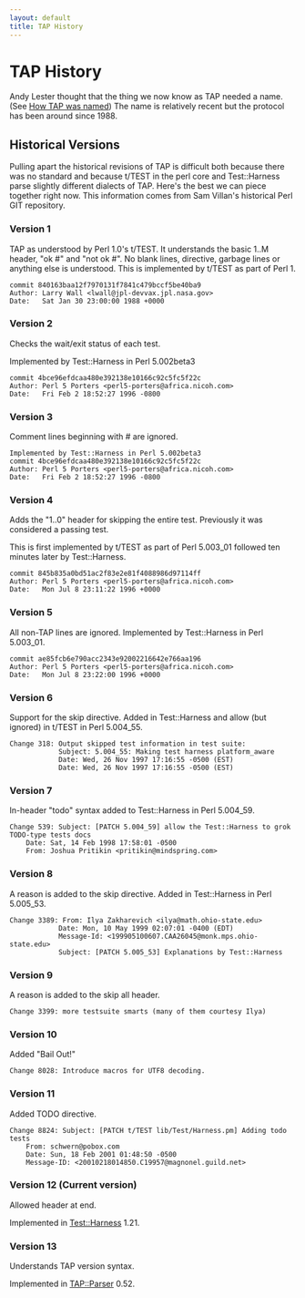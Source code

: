 ```yaml
---
layout: default
title: TAP History
---
```


# TAP History
Andy Lester thought that the thing we now know as TAP needed a name. (See [How TAP was named](/How_TAP_was_named.html)) The name is relatively recent but the protocol has been around since 1988.

## Historical Versions

Pulling apart the historical revisions of TAP is difficult both because there was no standard and because t/TEST in the perl core and Test::Harness parse slightly different dialects of TAP. Here's the best we can piece together right now. This information comes from Sam Villan's historical Perl GIT repository.

### Version 1

TAP as understood by Perl 1.0's t/TEST. It understands the basic 1..M header, "ok #" and "not ok #". No blank lines, directive, garbage lines or anything else is understood.
This is implemented by t/TEST as part of Perl 1.

```
commit 840163baa12f7970131f7841c479bccf5be40ba9
Author: Larry Wall <lwall@jpl-devvax.jpl.nasa.gov>
Date:   Sat Jan 30 23:00:00 1988 +0000
```

### Version 2

Checks the wait/exit status of each test.

Implemented by Test::Harness in Perl 5.002beta3

```
commit 4bce96efdcaa480e392138e10166c92c5fc5f22c
Author: Perl 5 Porters <perl5-porters@africa.nicoh.com>
Date:   Fri Feb 2 18:52:27 1996 -0800
```

### Version 3

Comment lines beginning with # are ignored.

```
Implemented by Test::Harness in Perl 5.002beta3
commit 4bce96efdcaa480e392138e10166c92c5fc5f22c
Author: Perl 5 Porters <perl5-porters@africa.nicoh.com>
Date:   Fri Feb 2 18:52:27 1996 -0800
```

### Version 4
Adds the "1..0" header for skipping the entire test. Previously it was considered a passing test.

This is first implemented by t/TEST as part of Perl 5.003_01 followed ten minutes later by Test::Harness.

```
commit 845b835a0bd51ac2f83e2e81f4088986d97114ff
Author: Perl 5 Porters <perl5-porters@africa.nicoh.com>
Date:   Mon Jul 8 23:11:22 1996 +0000
```

### Version 5
All non-TAP lines are ignored.
Implemented by Test::Harness in Perl 5.003_01.

```
commit ae85fcb6e790acc2343e92002216642e766aa196
Author: Perl 5 Porters <perl5-porters@africa.nicoh.com>
Date:   Mon Jul 8 23:22:00 1996 +0000
```

### Version 6
Support for the skip directive.
Added in Test::Harness and allow (but ignored) in t/TEST in Perl 5.004_55.

```
Change 318: Output skipped test information in test suite:
            Subject: 5.004_55: Making test harness platform_aware
            Date: Wed, 26 Nov 1997 17:16:55 -0500 (EST)
            Date: Wed, 26 Nov 1997 17:16:55 -0500 (EST)
```

### Version 7
In-header "todo" syntax added to Test::Harness in Perl 5.004_59.

```
Change 539: Subject: [PATCH 5.004_59] allow the Test::Harness to grok TODO-type tests docs
    Date: Sat, 14 Feb 1998 17:58:01 -0500
    From: Joshua Pritikin <pritikin@mindspring.com>
```

### Version 8
A reason is added to the skip directive.
Added in Test::Harness in Perl 5.005_53.

```
Change 3389: From: Ilya Zakharevich <ilya@math.ohio-state.edu>
            Date: Mon, 10 May 1999 02:07:01 -0400 (EDT)
            Message-Id: <199905100607.CAA26045@monk.mps.ohio-state.edu>
            Subject: [PATCH 5.005_53] Explanations by Test::Harness
```

### Version 9
A reason is added to the skip all header.

```
Change 3399: more testsuite smarts (many of them courtesy Ilya)
```

### Version 10
Added "Bail Out!"

```
Change 8028: Introduce macros for UTF8 decoding.
```

### Version 11
Added TODO directive.

```
Change 8824: Subject: [PATCH t/TEST lib/Test/Harness.pm] Adding todo tests
    From: schwern@pobox.com
    Date: Sun, 18 Feb 2001 01:48:50 -0500
    Message-ID: <20010218014850.C19957@magnonel.guild.net>
```

### Version 12 (Current version)
Allowed header at end.

Implemented in [Test::Harness](http://search.cpan.org/dist/Test-Harness/) 1.21.

### Version 13
Understands TAP version syntax.

Implemented in [TAP::Parser](http://search.cpan.org/dist/Test-Harness/lib/TAP/Parser.pm) 0.52.
